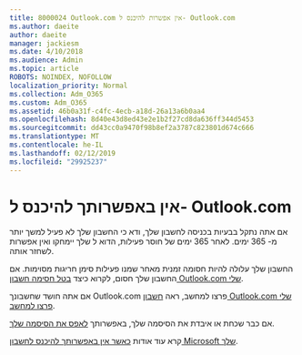 ```yaml
---
title: 8000024 Outlook.com אין אפשרות להיכנס ל- Outlook.com
ms.author: daeite
author: daeite
manager: jackiesm
ms.date: 4/10/2018
ms.audience: Admin
ms.topic: article
ROBOTS: NOINDEX, NOFOLLOW
localization_priority: Normal
ms.collection: Adm_O365
ms.custom: Adm_O365
ms.assetid: 46b0a31f-c4fc-4ecb-a18d-26a13a6b0aa4
ms.openlocfilehash: 8d40e43d8ed43e2e1b2f27cd8da636ff344d5453
ms.sourcegitcommit: dd43cc0a9470f98b8ef2a3787c823801d674c666
ms.translationtype: MT
ms.contentlocale: he-IL
ms.lasthandoff: 02/12/2019
ms.locfileid: "29925237"
---
```

# <a name="cant-sign-in-to-outlookcom"></a>אין באפשרותך להיכנס ל- Outlook.com

אם אתה נתקל בבעיות בכניסה לחשבון שלך, ודא כי החשבון שלך לא פעיל למשך יותר מ- 365 ימים. לאחר 365 ימים של חוסר פעילות, הדוא ל שלך יימחקו ואין אפשרות לשחזר אותה.
  
החשבון שלך עלולה להיות חסומה זמנית מאחר שמנו פעילות סימן חריגות מסוימות. אם החשבון שלך חסום, לקרוא כיצד [בטל חסימה חשבון Outlook.com שלי](https://support.office.com/article/f4ad2701-d166-4d8b-8a6a-9af2a1f8a4c4).
  
אם אתה חושד שחשבונך Outlook.com פרצו למחשב, ראה [חשבון Outlook.com שלי פרצו למחשב](https://support.office.com/article/35993ac5-ac2f-494e-aacb-5232dda453d8).
  
אם כבר שכחת או איבדת את הסיסמה שלך, באפשרותך [לאפס את הסיסמה שלך](https://go.microsoft.com/fwlink/p/?LinkID=242804).
  
קרא עוד אודות [כאשר אין באפשרותך להיכנס לחשבון Microsoft שלך](https://go.microsoft.com/fwlink/p/?linkid=837479).
  

